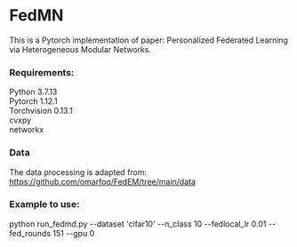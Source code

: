 # FedMN
This is a Pytorch implementation of paper: Personalized Federated Learning via Heterogeneous Modular Networks.

### Requirements:
Python 3.7.13  
Pytorch 1.12.1  
Torchvision 0.13.1  
cvxpy  
networkx

### Data
The data processing is adapted from: https://github.com/omarfoq/FedEM/tree/main/data

### Example to use:
python run_fedmd.py --dataset 'cifar10' --n_class 10 --fedlocal_lr 0.01 --fed_rounds 151 --gpu 0
